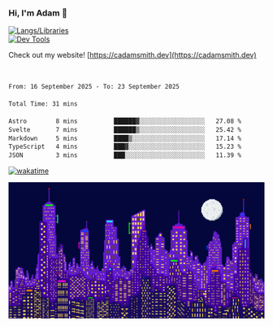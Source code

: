 ### Hi, I'm Adam 👋

[![Langs/Libraries](https://skillicons.dev/icons?i=cs,dotnet,js,css,html,sass,ts,jquery,bootstrap)](https://skillicons.dev)
<br/>
[![Dev Tools](https://skillicons.dev/icons?i=git,github,githubactions,visualstudio)](https://skillicons.dev)

Check out my website! [https://cadamsmith.dev](https://cadamsmith.dev)

<br/>

<!--START_SECTION:waka-->

```txt
From: 16 September 2025 - To: 23 September 2025

Total Time: 31 mins

Astro        8 mins          ██████▓░░░░░░░░░░░░░░░░░░   27.08 %
Svelte       7 mins          ██████▒░░░░░░░░░░░░░░░░░░   25.42 %
Markdown     5 mins          ████▒░░░░░░░░░░░░░░░░░░░░   17.14 %
TypeScript   4 mins          ███▓░░░░░░░░░░░░░░░░░░░░░   15.23 %
JSON         3 mins          ███░░░░░░░░░░░░░░░░░░░░░░   11.39 %
```

<!--END_SECTION:waka-->

[![wakatime](https://wakatime.com/badge/user/2234bda2-efd3-47c5-8724-79108edfe9aa.svg)](https://wakatime.com/@2234bda2-efd3-47c5-8724-79108edfe9aa)

![Pixelated city at night](./media/city.gif)
